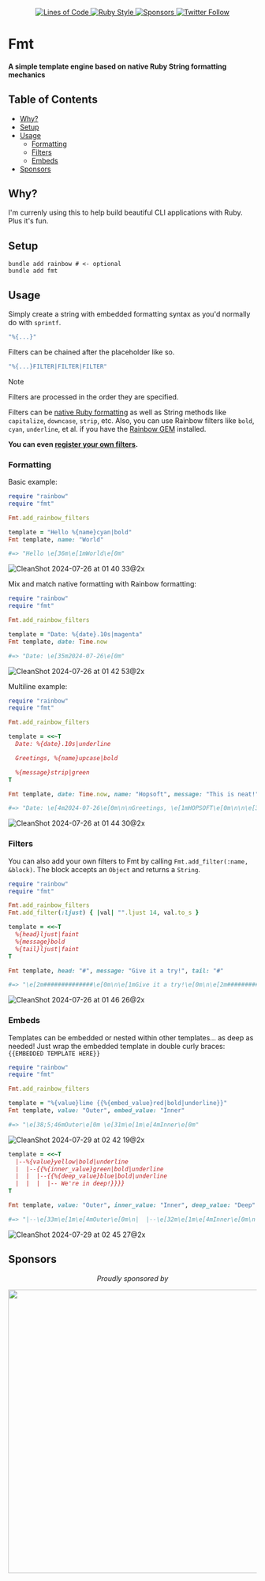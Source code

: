 <p align="center">
  <a href="http://blog.codinghorror.com/the-best-code-is-no-code-at-all/">
    <img alt="Lines of Code" src="https://img.shields.io/badge/loc-347-47d299.svg" />
  </a>
  <a href="https://github.com/testdouble/standard">
    <img alt="Ruby Style" src="https://img.shields.io/badge/style-standard-168AFE?logo=ruby&logoColor=FE1616" />
  </a>
  <a href="https://github.com/sponsors/hopsoft">
    <img alt="Sponsors" src="https://img.shields.io/github/sponsors/hopsoft?color=eb4aaa&logo=GitHub%20Sponsors" />
  </a>
  <a href="https://twitter.com/hopsoft">
    <img alt="Twitter Follow" src="https://img.shields.io/twitter/url?label=%40hopsoft&style=social&url=https%3A%2F%2Ftwitter.com%2Fhopsoft">
  </a>
</p>

# Fmt

#### A simple template engine based on native Ruby String formatting mechanics

<!-- Tocer[start]: Auto-generated, don't remove. -->

## Table of Contents

  - [Why?](#why)
  - [Setup](#setup)
  - [Usage](#usage)
    - [Formatting](#formatting)
    - [Filters](#filters)
    - [Embeds](#embeds)
  - [Sponsors](#sponsors)

<!-- Tocer[finish]: Auto-generated, don't remove. -->

## Why?

I'm currenly using this to help build beautiful CLI applications with Ruby. Plus it's fun.

## Setup

```
bundle add rainbow # <- optional
bundle add fmt
```

## Usage

Simply create a string with embedded formatting syntax as you'd normally do with `sprintf`.

```ruby
"%{...}"
```

Filters can be chained after the placeholder like so.

```ruby
"%{...}FILTER|FILTER|FILTER"
```

> [!NOTE]
> Filters are processed in the order they are specified.

Filters can be [native Ruby formatting](https://docs.ruby-lang.org/en/master/format_specifications_rdoc.html) as well as String methods like `capitalize`, `downcase`, `strip`, etc.
Also, you can use Rainbow filters like `bold`, `cyan`, `underline`, et al. if you have the [Rainbow GEM](https://github.com/ku1ik/rainbow) installed.

**You can even [register your own filters](#filters).**

### Formatting

Basic example:

```ruby
require "rainbow"
require "fmt"

Fmt.add_rainbow_filters

template = "Hello %{name}cyan|bold"
Fmt template, name: "World"

#=> "Hello \e[36m\e[1mWorld\e[0m"
```

![CleanShot 2024-07-26 at 01 40 33@2x](https://github.com/user-attachments/assets/04ff90e6-254a-42d4-9169-586ac24b82f0)

Mix and match native formatting with Rainbow formatting:

```ruby
require "rainbow"
require "fmt"

Fmt.add_rainbow_filters

template = "Date: %{date}.10s|magenta"
Fmt template, date: Time.now

#=> "Date: \e[35m2024-07-26\e[0m"
```

![CleanShot 2024-07-26 at 01 42 53@2x](https://github.com/user-attachments/assets/507913b0-826b-4526-9c79-27f766c904b3)

Multiline example:

```ruby
require "rainbow"
require "fmt"

Fmt.add_rainbow_filters

template = <<~T
  Date: %{date}.10s|underline

  Greetings, %{name}upcase|bold

  %{message}strip|green
T

Fmt template, date: Time.now, name: "Hopsoft", message: "This is neat!"

#=> "Date: \e[4m2024-07-26\e[0m\n\nGreetings, \e[1mHOPSOFT\e[0m\n\n\e[32mThis is neat!\e[0m\n"
```

![CleanShot 2024-07-26 at 01 44 30@2x](https://github.com/user-attachments/assets/8926009c-7cf1-4140-9a2a-6ed718d50926)

### Filters

You can also add your own filters to Fmt by calling `Fmt.add_filter(:name, &block)`.
The block accepts an `Object` and returns a `String`.

```ruby
require "rainbow"
require "fmt"

Fmt.add_rainbow_filters
Fmt.add_filter(:ljust) { |val| "".ljust 14, val.to_s }

template = <<~T
  %{head}ljust|faint
  %{message}bold
  %{tail}ljust|faint
T

Fmt template, head: "#", message: "Give it a try!", tail: "#"

#=> "\e[2m##############\e[0m\n\e[1mGive it a try!\e[0m\n\e[2m##############\e[0m\n"
```

![CleanShot 2024-07-26 at 01 46 26@2x](https://github.com/user-attachments/assets/bd1d67c6-1182-428b-be05-756f3d330f67)

### Embeds

Templates can be embedded or nested within other templates... as deep as needed!
Just wrap the embedded template in double curly braces: `{{EMBEDDED TEMPLATE HERE}}`

```ruby
require "rainbow"
require "fmt"

Fmt.add_rainbow_filters

template = "%{value}lime {{%{embed_value}red|bold|underline}}"
Fmt template, value: "Outer", embed_value: "Inner"

#=> "\e[38;5;46mOuter\e[0m \e[31m\e[1m\e[4mInner\e[0m"
```

![CleanShot 2024-07-29 at 02 42 19@2x](https://github.com/user-attachments/assets/f67dd215-b848-4a23-bd73-72822cb7d970)

```ruby
template = <<~T
  |--%{value}yellow|bold|underline
  |  |--{{%{inner_value}green|bold|underline
  |  |  |--{{%{deep_value}blue|bold|underline
  |  |  |  |-- We're in deep!}}}}
T

Fmt template, value: "Outer", inner_value: "Inner", deep_value: "Deep"

#=> "|--\e[33m\e[1m\e[4mOuter\e[0m\n|  |--\e[32m\e[1m\e[4mInner\e[0m\n|  |  |--\e[34m\e[1m\e[4mDeep\e[0m\n|  |  |  |-- We're in deep!\n"
```

![CleanShot 2024-07-29 at 02 45 27@2x](https://github.com/user-attachments/assets/1b933bf4-a62d-4913-b817-d6c69b0e7028)

## Sponsors

<p align="center">
  <em>Proudly sponsored by</em>
</p>
<p align="center">
  <a href="https://www.clickfunnels.com?utm_source=hopsoft&utm_medium=open-source&utm_campaign=fmt">
    <img src="https://images.clickfunnel.com/uploads/digital_asset/file/176632/clickfunnels-dark-logo.svg" width="575" />
  </a>
</p>
